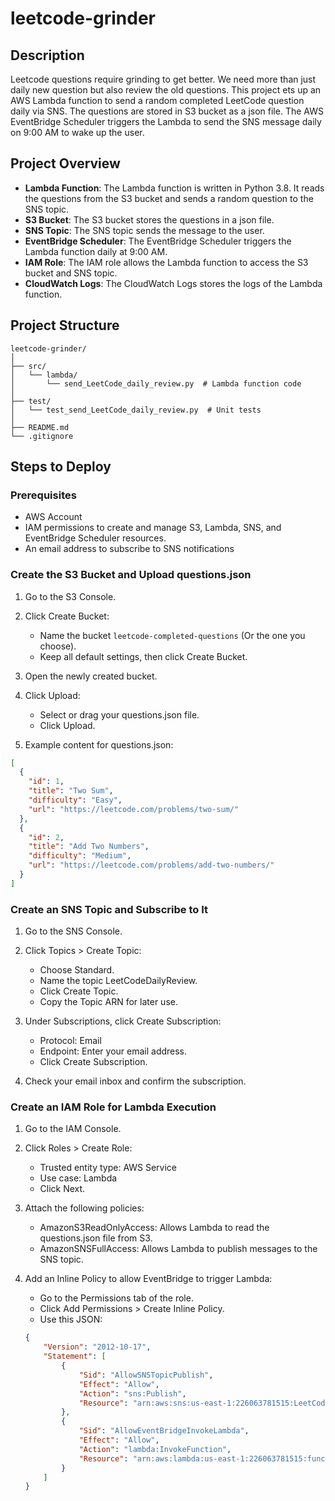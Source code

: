 # leetcode-grinder
## Description
Leetcode questions require grinding to get better. We need more than just daily new question but also review the old questions. 
This project ets up an AWS Lambda function to send a random completed LeetCode question daily via SNS. 
The questions are stored in S3 bucket as a json file.
The AWS EventBridge Scheduler triggers the Lambda to send the SNS message daily on 9:00 AM to wake up the user.
## Project Overview
- **Lambda Function**: The Lambda function is written in Python 3.8. It reads the questions from the S3 bucket and sends a random question to the SNS topic.
- **S3 Bucket**: The S3 bucket stores the questions in a json file.
- **SNS Topic**: The SNS topic sends the message to the user.
- **EventBridge Scheduler**: The EventBridge Scheduler triggers the Lambda function daily at 9:00 AM.
- **IAM Role**: The IAM role allows the Lambda function to access the S3 bucket and SNS topic.
- **CloudWatch Logs**: The CloudWatch Logs stores the logs of the Lambda function.
## Project Structure
```
leetcode-grinder/
│
├── src/
│   └── lambda/
│       └── send_LeetCode_daily_review.py  # Lambda function code
│
├── test/
│   └── test_send_LeetCode_daily_review.py  # Unit tests
│
├── README.md
└── .gitignore
```
## Steps to Deploy
### Prerequisites
- AWS Account
- IAM permissions to create and manage S3, Lambda, SNS, and EventBridge Scheduler resources.
- An email address to subscribe to SNS notifications
### Create the S3 Bucket and Upload questions.json
1. Go to the S3 Console.

2. Click Create Bucket:

   - Name the bucket `leetcode-completed-questions` (Or the one you choose).
   - Keep all default settings, then click Create Bucket.

3. Open the newly created bucket.

4. Click Upload:
   - Select or drag your questions.json file.
   - Click Upload.
5. Example content for questions.json:
```json
[
  {
    "id": 1,
    "title": "Two Sum",
    "difficulty": "Easy",
    "url": "https://leetcode.com/problems/two-sum/"
  },
  {
    "id": 2,
    "title": "Add Two Numbers",
    "difficulty": "Medium",
    "url": "https://leetcode.com/problems/add-two-numbers/"
  }
]
```
### Create an SNS Topic and Subscribe to It

1. Go to the SNS Console.

2. Click Topics > Create Topic:
   - Choose Standard.
   - Name the topic LeetCodeDailyReview.
   - Click Create Topic.
   - Copy the Topic ARN for later use.
   
3. Under Subscriptions, click Create Subscription:
   - Protocol: Email
   - Endpoint: Enter your email address.
   - Click Create Subscription.
   
4. Check your email inbox and confirm the subscription.

### Create an IAM Role for Lambda Execution
1. Go to the IAM Console.

2. Click Roles > Create Role:

   - Trusted entity type: AWS Service
   - Use case: Lambda
   - Click Next.
3. Attach the following policies:

   - AmazonS3ReadOnlyAccess: Allows Lambda to read the questions.json file from S3.
   - AmazonSNSFullAccess: Allows Lambda to publish messages to the SNS topic.

4. Add an Inline Policy to allow EventBridge to trigger Lambda:

   - Go to the Permissions tab of the role.
   - Click Add Permissions > Create Inline Policy.
   - Use this JSON:
   ```json
   {
       "Version": "2012-10-17",
       "Statement": [
           {
               "Sid": "AllowSNSTopicPublish",
               "Effect": "Allow",
               "Action": "sns:Publish",
               "Resource": "arn:aws:sns:us-east-1:226063781515:LeetCodeDailyReview"
           },
           {
               "Sid": "AllowEventBridgeInvokeLambda",
               "Effect": "Allow",
               "Action": "lambda:InvokeFunction",
               "Resource": "arn:aws:lambda:us-east-1:226063781515:function:sendLeetCodeDailyReview"
           }
       ]
   }
   ```